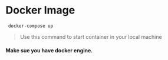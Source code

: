 # Docker Image

``` docker-compose up``` 

>Use this command to start container in your local machine
#### Make sue you have docker engine.
